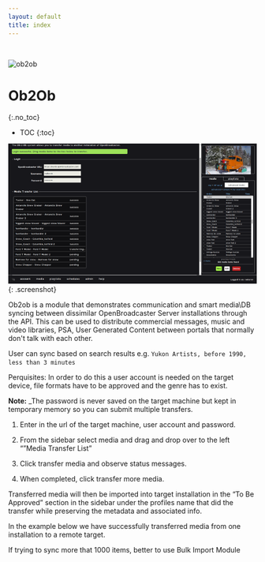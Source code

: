 ```yaml
---
layout: default
title: index
---
```

<br/>

![ob2ob](https://user-images.githubusercontent.com/4603894/210111941-f8412dce-2e91-489e-9b07-c2d513a20968.png)

# Ob2Ob 
{:.no_toc}

* TOC
{:toc}

<a name="dashboard"></a>

![ Ob2Ob](img/ob2ob.png ){: .screenshot}

Ob2ob is a module that demonstrates communication and smart media\DB syncing between dissimilar OpenBroadcaster Server installations through the API. This can be used to distribute commercial messages, music and video libraries, PSA, User Generated Content between portals that normally don't talk with each other.

User can sync based on search results e.g. `Yukon Artists, before 1990, less than 3 minutes`

Perquisites:  In order to do this a user account is needed on the target device, file formats have to be approved and the genre has to exist.

__Note:__  _The password is never saved on the target machine but kept in temporary memory so you can submit multiple transfers.

1. Enter in the url of the target machine, user account and password.

1. From the sidebar select media and drag and drop over to the left “”Media Transfer List”

1. Click transfer media and observe status messages.

1. When completed, click transfer more media. 

Transferred media will then be imported into target installation in the “To Be Approved” section in the sidebar under the profiles name that did the transfer while preserving the metadata and associated info.

In the example below we have successfully transferred media from one installation to a remote target. 

If trying to sync more that 1000 items, better to use Bulk Import Module


